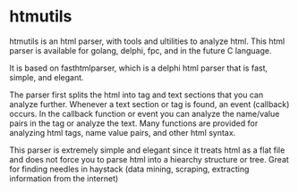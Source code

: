 # htmutils

htmutils is an html parser, with tools and ultilities to analyze html.
This html parser is available for golang, delphi, fpc, and in the future C language.  

It is based on fasthtmlparser, which is a delphi html parser that is fast, simple, and elegant.

The parser first splits the html into tag and text sections that you can analyze further.
Whenever a text section or tag is found, an event (callback) occurs. In the callback function
or event you can analyze the name/value pairs in the tag or analyze the text. Many functions
are provided for analyzing html tags, name value pairs, and other html syntax.

This parser is extremely simple and elegant since it treats html as a flat file and does 
not force you to parse html into a hiearchy structure or tree. Great for finding needles
in haystack (data mining, scraping, extracting information from the internet)
